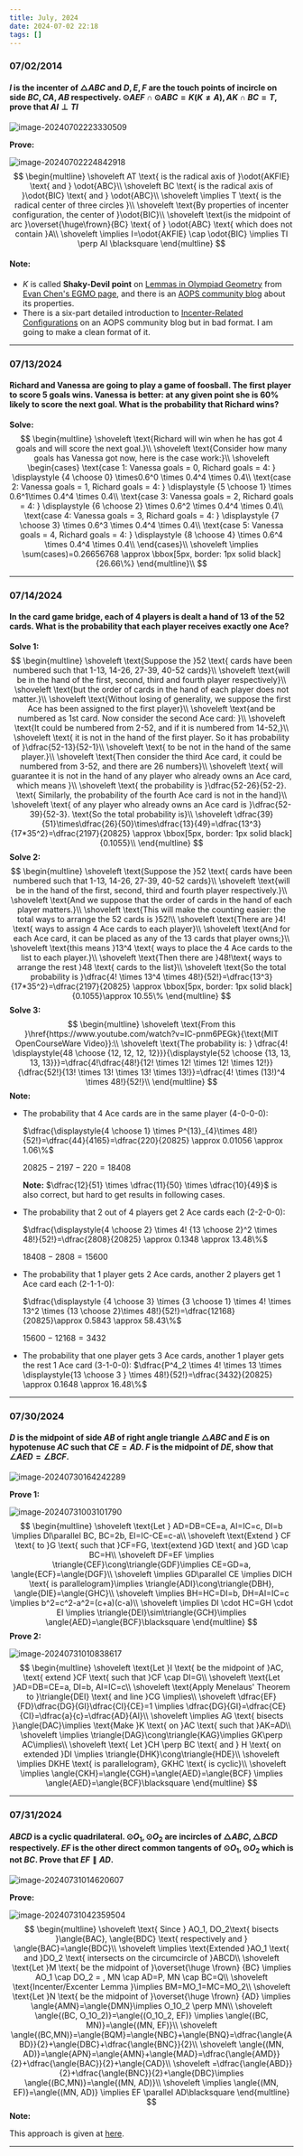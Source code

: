 ```yaml
---
title: July, 2024
date: 2024-07-02 22:18
tags: []
---
```


### 07/02/2014

#### $I$ is the incenter of $\triangle{ABC}$ and $D,E,F$ are the touch points of incircle on side $BC, CA, AB$ respectively. $\odot{AEF} \cap \odot{ABC}=K (K \ne A), AK \cap BC=T$, prove that $AI \perp TI$

![image-20240702223330509](/assets/images/2024/image-20240702223330509.png)

**Prove:**

![image-20240702224842918](/assets/images/2024/image-20240702224442783.png)
$$
\begin{multline}
\shoveleft AT \text{ is the radical axis of }\odot{AKFIE} \text{ and } \odot{ABC}\\
\shoveleft BC \text{ is the radical axis of }\odot{BIC} \text{ and } \odot{ABC}\\
\shoveleft \implies T \text{ is the radical center of three circles }\\
\shoveleft \text{By properties of incenter configuration, the center of }\odot{BIC}\\
\shoveleft \text{is the midpoint of arc }\overset{\huge\frown}{BC} \text{ of } \odot{ABC} \text{ which does not contain }A\\
\shoveleft \implies I=\odot{AKFIE} \cap \odot{BIC} \implies TI \perp AI \blacksquare
\end{multline}
$$

#### Note:

- $K$ is called **Shaky-Devil point** on [Lemmas in Olympiad Geometry](https://www.awesomemath.org/product/lemmas-in-olympiad-geometry/) from [Evan Chen's EGMO page](https://web.evanchen.cc/geombook.html), and there is an [AOPS community blog](https://artofproblemsolving.com/community/c946900h1911664_properties_of_the_sharkydevil_point) about its properties.
- There is a six-part detailed introduction to [Incenter-Related Configurations](https://artofproblemsolving.com/community/c776104h1953548) on an AOPS community blog but in bad format. I am going to make a clean format of it.

---

### 07/13/2024

#### Richard and Vanessa are going to play a game of foosball. The first player to score 5 goals wins. Vanessa is better: at any given point she is $60\%$ likely to score the next goal. What is the probability that Richard wins?

**Solve:**
$$
\begin{multline}
\shoveleft \text{Richard will win when he has got 4 goals and will score the next goal.}\\
\shoveleft \text{Consider how many goals has Vanessa got now, here is the case work:}\\
\shoveleft \begin{cases}
\text{case 1: Vanessa goals = 0, Richard goals = 4: } \displaystyle {4 \choose 0} \times0.6^0 \times 0.4^4 \times 0.4\\
\text{case 2: Vanessa goals = 1, Richard goals = 4: } \displaystyle {5 \choose 1} \times 0.6^1\times 0.4^4 \times 0.4\\
\text{case 3: Vanessa goals = 2, Richard goals = 4: } \displaystyle {6 \choose 2} \times 0.6^2 \times 0.4^4 \times 0.4\\
\text{case 4: Vanessa goals = 3, Richard goals = 4: } \displaystyle {7 \choose 3} \times 0.6^3 \times 0.4^4 \times 0.4\\
\text{case 5: Vanessa goals = 4, Richard goals = 4: } \displaystyle {8 \choose 4} \times 0.6^4 \times 0.4^4 \times 0.4\\
\end{cases}\\
\shoveleft \implies \sum(cases)=0.26656768 \approx \bbox[5px, border: 1px solid black]{26.66\%}
\end{multline}\\
$$

---

### 07/14/2024

#### In the card game bridge, each of 4 players is dealt a hand of 13 of the 52 cards. What is the probability that each player receives exactly one Ace?

**Solve 1:**
$$
\begin{multline}
\shoveleft \text{Suppose the }52 \text{ cards have been numbered such that 1-13, 14-26, 27-39, 40-52 cards}\\
\shoveleft \text{will be in the hand of the first, second, third and fourth player respectively}\\
\shoveleft \text{but the order of cards in the hand of each player does not matter.}\\
\shoveleft \text{Without losing of generality, we suppose the first Ace has been assigned to the first player}\\
\shoveleft \text{and be numbered as 1st card. Now consider the second Ace card: }\\
\shoveleft \text{It could be numbered from 2-52, and if it is numbered from 14-52,}\\
\shoveleft \text{ it is not in the hand of the first player. So it has probability of }\dfrac{52-13}{52-1}\\
\shoveleft \text{ to be not in the hand of the same player.}\\
\shoveleft \text{Then consider the third Ace card, it could be numbered from 3-52, and there are 26 numbers}\\
\shoveleft \text{ will guarantee it is not in the hand of any player who already owns an Ace card, which means }\\
\shoveleft \text{ the probability is }\dfrac{52-26}{52-2}. \text{ Similarly, the probability of the fourth Ace card is not in the hand}\\
\shoveleft \text{ of any player who already owns an Ace card is }\dfrac{52-39}{52-3}. \text{So the total probability is}\\
\shoveleft \dfrac{39}{51}\times\dfrac{26}{50}\times\dfrac{13}{49}=\dfrac{13^3}{17*35^2}=\dfrac{2197}{20825} \approx \bbox[5px, border: 1px solid black]{0.1055}\\
\end{multline}
$$
**Solve 2:**
$$
\begin{multline}
\shoveleft \text{Suppose the }52 \text{ cards have been numbered such that 1-13, 14-26, 27-39, 40-52 cards}\\
\shoveleft \text{will be in the hand of the first, second, third and fourth player respectively.}\\
\shoveleft \text{And we suppose that the order of cards in the hand of each player matters.}\\
\shoveleft \text{This will make the counting easier: the total ways to arrange the 52 cards is }52!\\
\shoveleft \text{There are }4! \text{ ways to assign 4 Ace cards to each player}\\
\shoveleft \text{And for each Ace card, it can be placed as any of the 13 cards that player owns;}\\
\shoveleft \text{this means }13^4 \text{ ways to place the 4 Ace cards to the list to each player.}\\
\shoveleft \text{Then there are }48!\text{ ways to arrange the rest }48 \text{ cards to the list}\\
\shoveleft \text{So the total probability is }\dfrac{4! \times 13^4 \times 48!}{52!}=\dfrac{13^3}{17*35^2}=\dfrac{2197}{20825} \approx \bbox[5px, border: 1px solid black]{0.1055}\approx 10.55\%
\end{multline}
$$
**Solve 3:**
$$
\begin{multline}
\shoveleft \text{From this }\href{https://www.youtube.com/watch?v=IC-pnm6PEGk}{\text{MIT OpenCourseWare Video}}:\\
\shoveleft \text{The probability is: } \dfrac{4! \displaystyle{48 \choose {12, 12, 12, 12}}}{\displaystyle{52 \choose {13, 13, 13, 13}}}=\dfrac{4!\dfrac{48!}{12! \times 12! \times 12! \times 12!}}{\dfrac{52!}{13! \times 13! \times 13! \times 13!}}=\dfrac{4! \times (13!)^4 \times 48!}{52!}\\
\end{multline}
$$
**Note:**

- The probability that 4 Ace cards are in the same player (4-0-0-0):

  $\dfrac{\displaystyle{4 \choose 1} \times P^{13}_{4}\times 48!}{52!}=\dfrac{44}{4165}=\dfrac{220}{20825} \approx 0.01056 \approx 1.06\%$

  $20825-2197-220=18408$

  **Note:** $\dfrac{12}{51} \times \dfrac{11}{50} \times \dfrac{10}{49}$ is also correct, but hard to get results in following cases.

- The probability that 2 out of 4 players get 2 Ace cards each (2-2-0-0):

  $\dfrac{\displaystyle{4 \choose 2} \times 4! {13 \choose 2}^2 \times 48!}{52!}=\dfrac{2808}{20825} \approx 0.1348 \approx 13.48\%$

  $18408-2808=15600$

- The probability that 1 player gets 2 Ace cards, another 2 players get 1 Ace card each (2-1-1-0):

  $\dfrac{\displaystyle {4 \choose 3} \times {3 \choose 1} \times 4! \times 13^2 \times {13 \choose 2}\times 48!}{52!}=\dfrac{12168}{20825}\approx 0.5843 \approx 58.43\%$

  $15600-12168=3432$

- The probability that one player gets 3 Ace cards, another 1 player gets the rest 1 Ace card (3-1-0-0):
  $\dfrac{P^4_2 \times 4! \times 13 \times \displaystyle{13 \choose 3 } \times 48!}{52!}=\dfrac{3432}{20825} \approx 0.1648 \approx 16.48\%$

---

### 07/30/2024

#### $D$ is the midpoint of side $AB$ of right angle triangle $\triangle{ABC}$ and $E$ is on hypotenuse $AC$ such that $CE=AD$. $F$ is the midpoint of $DE$, show that $\angle{AED}=\angle{BCF}$.

![image-20240730164242289](/assets/images/2024/image-20240730164151432.png)

**Prove 1:**

![image-20240731003101790](/assets/images/2024/image-20240730163855257.png)
$$
\begin{multline}
\shoveleft \text{Let } AD=DB=CE=a, AI=IC=c, DI=b \implies DI\parallel BC, BC=2b, EI=IC-CE=c-a\\
\shoveleft \text{Extend } CF \text{ to }G \text{ such that }CF=FG, \text{extend }GD \text{ and }GD \cap BC=H\\
\shoveleft DF=EF \implies \triangle{CEF}\cong\triangle{GDF}\implies CE=GD=a, \angle{ECF}=\angle{DGF}\\
\shoveleft \implies GD\parallel CE \implies DICH \text{ is parallelogram}\implies \triangle{ADI}\cong\triangle{DBH}, \angle{DIE}=\angle{GHC}\\
\shoveleft \implies BH=HC=DI=b, DH=AI=IC=c \implies b^2=c^2-a^2=(c+a)(c-a)\\
\shoveleft \implies DI \cdot HC=GH \cdot EI \implies \triangle{DEI}\sim\triangle{GCH}\implies \angle{AED}=\angle{BCF}\blacksquare
\end{multline}
$$
**Prove 2:**

![image-20240731010838617](/assets/images/2024/image-20240731010838617.png)
$$
\begin{multline}
\shoveleft \text{Let }I \text{ be the midpoint of }AC, \text{ extend }CF \text{ such that }CF \cap DI=G\\
\shoveleft \text{Let }AD=DB=CE=a, DI=b, AI=IC=c\\
\shoveleft \text{Apply Menelaus' Theorem to }\triangle{DEI} \text{ and line }CG \implies\\
\shoveleft \dfrac{EF}{FD}\dfrac{DG}{GI}\dfrac{CI}{CE}=1 \implies \dfrac{DG}{GI}=\dfrac{CE}{CI}=\dfrac{a}{c}=\dfrac{AD}{AI}\\
\shoveleft \implies AG \text{ bisects }\angle{DAC}\implies \text{Make }K \text{ on }AC \text{ such that }AK=AD\\
\shoveleft \implies \triangle{DAG}\cong\triangle{KAG}\implies GK\perp AC\implies\\
\shoveleft  \text{ Let }CH \perp BC \text{ and }  H \text{ on extended }DI \implies \triangle{DHK}\cong\triangle{HDE}\\
\shoveleft \implies DKHE \text{ is parallelogram}, GKHC \text{ is cyclic}\\
\shoveleft \implies \angle{CKH}=\angle{CGH}=\angle{AED}=\angle{BCF} \implies \angle{AED}=\angle{BCF}\blacksquare
\end{multline}
$$

---

### 07/31/2024

#### $ABCD$ is a cyclic quadrilateral. $\odot{O_1}, \odot{O_2}$ are incircles of $\triangle{ABC}, \triangle{BCD}$ respectively. $EF$ is the other direct common tangents of $\odot{O_1}, \odot{O_2}$ which is not $BC$. Prove that $EF \parallel AD$.

![image-20240731014620607](/assets/images/2024/image-20240731014620607.png)

**Prove:**

![image-20240731042359504](/assets/images/2024/image-20240731040108221.png)
$$
\begin{multline}
\shoveleft \text{ Since } AO_1, DO_2\text{ bisects }\angle{BAC}, \angle{BDC} \text{ respectively  and } \angle{BAC}=\angle{BDC}\\
\shoveleft \implies \text{Extended }AO_1 \text{ and }DO_2 \text{ intersects on the circumcircle  of }ABCD\\
\shoveleft \text{Let }M \text{ be the midpoint of }\overset{\huge \frown} {BC} \implies AO_1 \cap DO_2 = , MN \cap AD=P, MN \cap BC=Q\\
\shoveleft  \text{Incenter/Excenter Lemma }\implies BM=MO_1=MC=MO_2\\
\shoveleft \text{Let }N \text{ be the midpoint of }\overset{\huge \frown} {AD} \implies \angle{AMN}=\angle{DMN}\implies O_1O_2 \perp MN\\
\shoveleft \angle{(BC, O_1O_2)}=\angle{(O_1O_2, EF)} \implies \angle{(BC, MN)}=\angle{(MN, EF)}\\
\shoveleft \angle{(BC,MN)}=\angle{BQM}=\angle{NBC}+\angle{BNQ}=\dfrac{\angle{ABD}}{2}+\angle{DBC}+\dfrac{\angle{BNC}}{2}\\
\shoveleft \angle{(MN, AD)}=\angle{APN}=\angle{AMN}+\angle{MAD}=\dfrac{\angle{AMD}}{2}+\dfrac{\angle{BAC}}{2}+\angle{CAD}\\
\shoveleft =\dfrac{\angle{ABD}}{2}+\dfrac{\angle{BNC}}{2}+\angle{DBC}\implies \angle{(BC,MN)}=\angle{(MN, AD)}\\
\shoveleft \implies \angle{(MN, EF)}=\angle{(MN, AD)} \implies EF \parallel AD\blacksquare
\end{multline}
$$
**Note:**

This approach is given at [here](https://turgor.ru/lktg/2023/5/5-1-geom-sol-eng.pdf).

---
